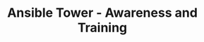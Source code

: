 ---
permalink: /product-documents/ansible-tower/nist-800-53/at/
layout: control_family
title: Ansible Tower - Awareness and Training
category: Product Documents
lead: |
  Control responses for NIST 800-53 rev4.
subnav:
  data: components.ansible-tower.satisfies
  href: ['#%', control_key]
  text: control_key
product_info:
  name: Ansible Tower
  opencontrol_component: ansible-tower
  control_family_shorthand: AT
---